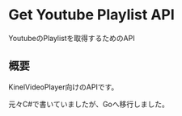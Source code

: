 # Get Youtube Playlist API
YoutubeのPlaylistを取得するためのAPI

## 概要
KinelVideoPlayer向けのAPIです。

元々C#で書いていましたが、Goへ移行しました。
